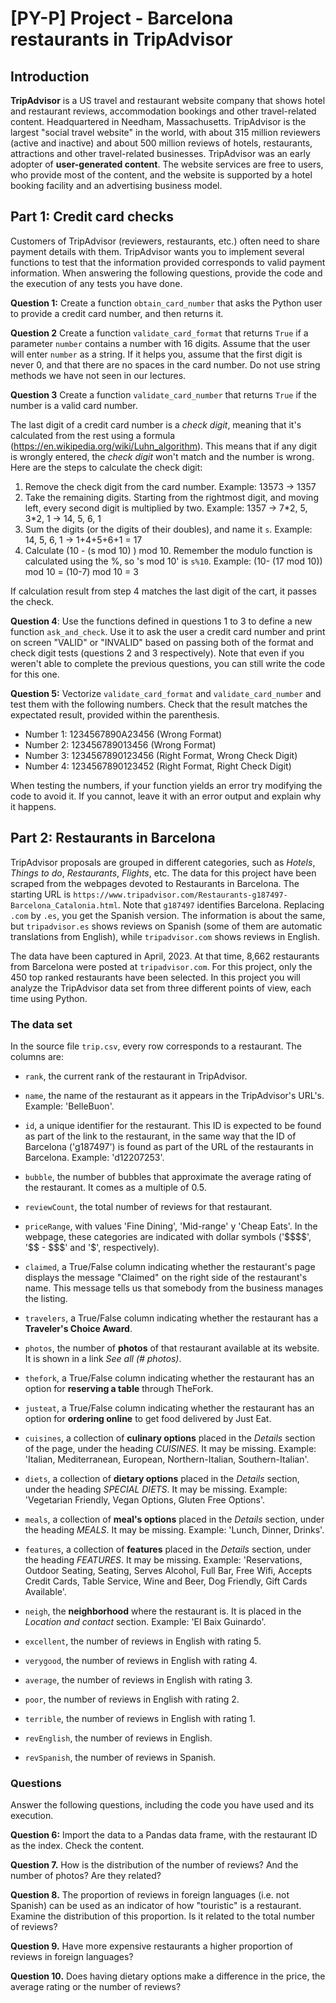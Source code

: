 # [PY-P] Project - Barcelona restaurants in TripAdvisor

## Introduction

**TripAdvisor** is a US travel and restaurant website company that shows hotel and restaurant reviews, accommodation bookings and other travel-related content. Headquartered in Needham, Massachusetts. TripAdvisor is the largest "social travel website" in the world, with about 315 million reviewers (active and inactive) and about 500 million reviews of hotels, restaurants, attractions and other travel-related businesses. TripAdvisor was an early adopter of **user-generated content**. The website services are free to users, who provide most of the content, and the website is supported by a hotel booking facility and an advertising business model.

## Part 1: Credit card checks

Customers of TripAdvisor (reviewers, restaurants, etc.) often need to share payment details with them. TripAdvisor wants you to implement several functions to test that the information provided corresponds to valid payment information. When answering the following questions, provide the code and the execution of any tests you have done.

**Question 1:** Create a function `obtain_card_number` that asks the Python user to provide a credit card number, and then returns it. 

**Question 2** Create a function `validate_card_format` that returns `True` if a parameter `number` contains a number with 16 digits. Assume that the user will enter `number` as a string. If it helps you, assume that the first digit is never 0, and that there are no spaces in the card number. Do not use string methods we have not seen in our lectures.

**Question 3** Create a function `validate_card_number` that returns `True` if the number is a valid card number.

The last digit of a credit card number is a *check digit*, meaning that it's calculated from the rest using a formula (https://en.wikipedia.org/wiki/Luhn_algorithm). This means that if any digit is wrongly entered, the *check digit* won't match and the number is wrong. Here are the steps to calculate the check digit:

1. Remove the check digit from the card number. Example: 13573 -> 1357
2. Take the remaining digits. Starting from the rightmost digit, and moving left, every second digit is multiplied by two. Example: 1357 -> 7\*2, 5, 3\*2, 1 -> 14, 5, 6, 1
3. Sum the digits (or the digits of their doubles), and name it `s`. Example: 14, 5, 6, 1 -> 1+4+5+6+1 = 17
4. Calculate (10 - (s mod 10) ) mod 10. Remember the modulo function is calculated using the %, so 's mod 10' is `s%10`. Example: (10- (17 mod 10)) mod 10 = (10-7) mod 10 = 3

If calculation result from step 4 matches the last digit of the cart, it passes the check.

**Question 4**: Use the functions defined in questions 1 to 3 to define a new function `ask_and_check`. Use it to ask the user a credit card number and print on screen "VALID" or "INVALID" based on passing both of the format and check digit tests (questions 2 and 3 respectively). Note that even if you weren't able to complete the previous questions, you can still write the code for this one.

**Question 5:** Vectorize `validate_card_format` and `validate_card_number` and test them with the following numbers. Check that the result matches the expectated result, provided within the parenthesis.

- Number 1: 1234567890A23456 (Wrong Format)
- Number 2: 123456789013456  (Wrong Format)
- Number 3: 1234567890123456 (Right Format, Wrong Check Digit)
- Number 4: 1234567890123452 (Right Format, Right Check Digit)

When testing the numbers, if your function yields an error try modifying the code to avoid it. If you cannot, leave it with an error output and explain why it happens.

## Part 2: Restaurants in Barcelona
TripAdvisor proposals are grouped in different categories, such as *Hotels*, *Things to do*, *Restaurants*, *Flights*, etc. The data for this project have been scraped from the webpages devoted to Restaurants in Barcelona. The starting URL is `https://www.tripadvisor.com/Restaurants-g187497-Barcelona_Catalonia.html`. Note that `g187497` identifies Barcelona. Replacing `.com` by `.es`, you get the Spanish version. The information is about the same, but `tripadvisor.es` shows reviews on Spanish (some of them are automatic translations from English), while `tripadvisor.com` shows reviews in English.

The data have been captured in April, 2023. At that time, 8,662 restaurants from Barcelona were posted at `tripadvisor.com`. For this project, only the 450 top ranked restaurants have been selected. In this project you will analyze the TripAdvisor data set from three different points of view, each time using Python.

### The data set

In the source file `trip.csv`, every row corresponds to a restaurant. The columns are:

* `rank`, the current rank of the restaurant in TripAdvisor.

* `name`, the name of the restaurant as it appears in the TripAdvisor's URL's. Example: 'BelleBuon'.

* `id`, a unique identifier for the restaurant. This ID is expected to be found as part of the link to the restaurant, in the same way that the ID of Barcelona ('g187497') is found as part of the URL of the restaurants in Barcelona. Example: 'd12207253'.

* `bubble`, the number of bubbles that approximate the average rating of the restaurant. It comes as a multiple of 0.5.

* `reviewCount`, the total number of reviews for that restaurant.

* `priceRange`, with values 'Fine Dining', 'Mid-range' y 'Cheap Eats'. In the webpage, these categories are indicated with dollar symbols ('\$\$\$\$', '\$\$ - \$\$\$' and '\$', respectively).

* `claimed`, a True/False column indicating whether the restaurant's page displays the message "Claimed" on the right side of the restaurant's name. This message tells us that somebody from the business manages the listing.

* `travelers`, a True/False column indicating whether the restaurant has a **Traveler's Choice Award**.

* `photos`, the number of **photos** of that restaurant available at its website. It is shown in a link *See all (# photos)*.

* `thefork`, a True/False column indicating whether the restaurant has an option for **reserving a table** through TheFork.

* `justeat`, a True/False column indicating whether the restaurant has an option for **ordering online** to get food delivered by Just Eat.

* `cuisines`, a collection of **culinary options** placed in the *Details* section of the page, under the heading *CUISINES*. It may be missing. Example: 'Italian, Mediterranean, European, Northern-Italian, Southern-Italian'.

* `diets`, a collection of **dietary options** placed in the *Details* section, under the heading *SPECIAL DIETS*. It may be missing. Example: 'Vegetarian Friendly, Vegan Options, Gluten Free Options'.

* `meals`, a collection of **meal's options** placed in the *Details* section, under the heading *MEALS*. It may be missing. Example: 'Lunch, Dinner, Drinks'.

* `features`, a collection of **features** placed in the *Details* section, under the heading *FEATURES*. It may be missing. Example: 'Reservations, Outdoor Seating, Seating, Serves Alcohol, Full Bar, Free Wifi, Accepts Credit Cards, Table Service, Wine and Beer, Dog Friendly, Gift Cards Available'.

* `neigh`, the **neighborhood** where the restaurant is. It is placed in the *Location and contact* section. Example: 'El Baix Guinardo'.

* `excellent`, the number of reviews in English with rating 5.

* `verygood`, the number of reviews in English with rating 4.

* `average`, the number of reviews in English with rating 3.

* `poor`, the number of reviews in English with rating 2.

* `terrible`, the number of reviews in English with rating 1.

* `revEnglish`, the number of reviews in English.

* `revSpanish`, the number of reviews in Spanish.

### Questions

Answer the following questions, including the code you have used and its execution.

**Question 6:** Import the data to a Pandas data frame, with the restaurant ID as the index. Check the content.

**Question 7.** How is the distribution of the number of reviews? And the number of photos? Are they related?

**Question 8.** The proportion of reviews in foreign languages (i.e. not Spanish) can be used as an indicator of how "touristic" is a restaurant. Examine the distribution of this proportion. Is it related to the total number of reviews?

**Question 9.** Have more expensive restaurants a higher proportion of reviews in foreign languages?

**Question 10.** Does having dietary options make a difference in the price, the average rating or the number of reviews?
